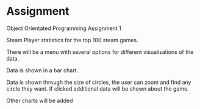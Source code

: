 # Assignment
Object Orientated Programming Assignment 1

Steam Player statistics for the top 100 steam games.

There will be a menu with several options for different visualisations of the data.

Data is shown in a bar chart.

Data is shown through the size of circles, the user can zoom and find any circle they want.
If clicked additional data will be shown about the game.

Other charts will be added 
